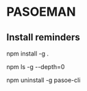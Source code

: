 # PASOEMAN

## Install reminders
npm install -g .

npm ls -g --depth=0

npm uninstall -g pasoe-cli

